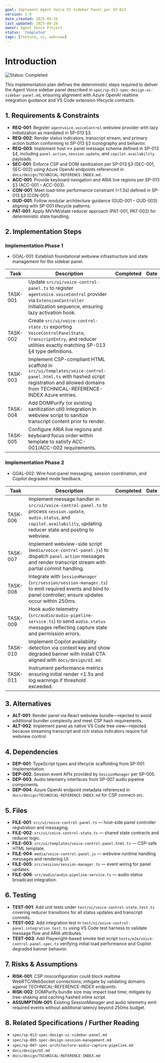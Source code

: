 ```yaml
---
goal: Implement Agent Voice UI Sidebar Panel per SP-013
version: 1.0
date_created: 2025-09-26
last_updated: 2025-09-26
owner: Agent Voice Project
status: 'Completed'
tags: [feature, ui, webview]
---
```


# Introduction

![Status: Completed](https://img.shields.io/badge/status-Completed-brightgreen)

This implementation plan defines the deterministic steps required to deliver the Agent Voice sidebar panel described in `spec/sp-013-spec-design-ui-sidebar-panel.md`, ensuring alignment with Azure OpenAI realtime integration guidance and VS Code extension lifecycle contracts.

## 1. Requirements & Constraints

- **REQ-001**: Register `agentvoice.voiceControl` webview provider with lazy initialization as mandated in SP-013 §3.
- **REQ-002**: Render status indicators, transcript stream, and primary action button conforming to SP-013 §3 iconography and behavior.
- **REQ-003**: Implement host ↔ panel message schema defined in SP-013 §4, including `panel.action`, `session.update`, and `copilot.availability` payloads.
- **SEC-001**: Enforce CSP and DOM sanitization per SP-013 §3 (SEC-001, SEC-002) using Azure OpenAI endpoints referenced in `docs/design/TECHNICAL-REFERENCE-INDEX.md`.
- **ACC-001**: Provide keyboard navigation and ARIA live regions per SP-013 §3 (ACC-001 – ACC-003).
- **CON-001**: Meet load-time performance constraint (<1.5s) defined in SP-013 §3 (CON-001).
- **GUD-001**: Follow modular architecture guidance (GUD-001 – GUD-003) aligning with SP-001 lifecycle patterns.
- **PAT-001**: Apply MVVM/state reducer approach (PAT-001, PAT-002) for deterministic state handling.

## 2. Implementation Steps

### Implementation Phase 1

- GOAL-001: Establish foundational webview infrastructure and state management for the sidebar panel.

| Task | Description | Completed | Date |
|------|-------------|-----------|------|
| TASK-001 | Update `src/ui/voice-control-panel.ts` to register `agentvoice.voiceControl` provider via `ExtensionController` initialization sequence, ensuring lazy activation hook. |  |  |
| TASK-002 | Create `src/ui/voice-control-state.ts` exporting `VoiceControlPanelState`, `TranscriptEntry`, and reducer utilities exactly matching SP-013 §4 type definitions. |  |  |
| TASK-003 | Implement CSP-compliant HTML scaffold in `src/ui/templates/voice-control-panel.html.ts` with hashed script registration and allowed domains from TECHNICAL-REFERENCE-INDEX Azure entries. |  |  |
| TASK-004 | Add DOMPurify (or existing sanitization util) integration in webview script to sanitize transcript content prior to render. |  |  |
| TASK-005 | Configure ARIA live regions and keyboard focus order within template to satisfy ACC-001/ACC-002 requirements. |  |  |

### Implementation Phase 2

- GOAL-002: Wire host-panel messaging, session coordination, and Copilot degraded mode feedback.

| Task | Description | Completed | Date |
|------|-------------|-----------|------|
| TASK-006 | Implement message handler in `src/ui/voice-control-panel.ts` to process `session.update`, `audio.status`, and `copilot.availability`, updating reducer state and posting to webview. |  |  |
| TASK-007 | Implement webview-side script (`media/voice-control-panel.js`) to dispatch `panel.action` messages and render transcript stream with partial commit handling. |  |  |
| TASK-008 | Integrate with `SessionManager` (`src/session/session-manager.ts`) to emit required events and bind to panel controller; ensure updates occur within 250ms. |  |  |
| TASK-009 | Hook audio telemetry (`src/audio/audio-pipeline-service.ts`) to send `audio.status` messages reflecting capture state and permission errors. |  |  |
| TASK-010 | Implement Copilot availability detection via context key and show degraded banner with install CTA aligned with `docs/design/UI.md`. |  |  |
| TASK-011 | Instrument performance metrics ensuring initial render <1.5s and log warnings if threshold exceeded. |  |  |

## 3. Alternatives

- **ALT-001**: Render panel via React webview bundle—rejected to avoid additional bundler complexity and meet CSP hash requirements.
- **ALT-002**: Implement panel as native VS Code tree view—rejected because streaming transcript and rich status indicators require full webview control.

## 4. Dependencies

- **DEP-001**: TypeScript types and lifecycle scaffolding from SP-001 implementation.
- **DEP-002**: Session event APIs provided by `SessionManager` per SP-005.
- **DEP-003**: Audio telemetry interfaces from SP-007 audio pipeline components.
- **DEP-004**: Azure OpenAI endpoint metadata referenced in `docs/design/TECHNICAL-REFERENCE-INDEX.md` for CSP connect-src.

## 5. Files

- **FILE-001**: `src/ui/voice-control-panel.ts` — host-side panel controller registration and messaging.
- **FILE-002**: `src/ui/voice-control-state.ts` — shared state contracts and reducer logic.
- **FILE-003**: `src/ui/templates/voice-control-panel.html.ts` — CSP-safe HTML template.
- **FILE-004**: `media/voice-control-panel.js` — webview runtime handling messages and rendering UI.
- **FILE-005**: `src/session/session-manager.ts` — event wiring for panel updates.
- **FILE-006**: `src/audio/audio-pipeline-service.ts` — audio status broadcast integration.

## 6. Testing

- **TEST-001**: Add unit tests under `test/ui/voice-control-state.test.ts` covering reducer transitions for all status updates and transcript commits.
- **TEST-002**: Add integration test in `test/ui/voice-control-panel.integration.test.ts` using VS Code test harness to validate message flow and ARIA attributes.
- **TEST-003**: Add Playwright-based smoke test script `tests/e2e/voice-control-panel.spec.ts` verifying initial load performance and Copilot degraded banner behavior.

## 7. Risks & Assumptions

- **RISK-001**: CSP misconfiguration could block realtime WebRTC/WebSocket connections; mitigate by validating domains against TECHNICAL-REFERENCE-INDEX endpoints.
- **RISK-002**: DOMPurify bundle size may impact load time; mitigate by tree-shaking and caching hashed inline script.
- **ASSUMPTION-001**: Existing SessionManager and audio telemetry emit required events without additional latency beyond 250ms budget.

## 8. Related Specifications / Further Reading

- `spec/sp-013-spec-design-ui-sidebar-panel.md`
- `spec/sp-005-spec-design-session-management.md`
- `spec/sp-007-spec-architecture-audio-capture-pipeline.md`
- `docs/design/UI.md`
- `docs/design/TECHNICAL-REFERENCE-INDEX.md`
